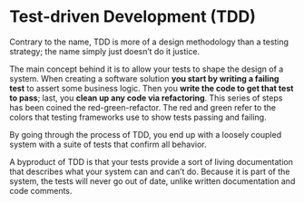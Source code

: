 # Test-driven Development (TDD)

Contrary to the name, TDD is more of a design methodology than a testing strategy; the name simply just doesn’t do it justice. 

The main concept behind it is to allow your tests to shape the design of a system. When creating a software solution **you start by writing a failing test** to assert some business logic. Then you **write the code to get that test to pass**; last, you **clean up any code via refactoring**. This series of steps has been coined the red-green-refactor. The red and green refer to the colors that testing frameworks use to show tests passing and failing. 

By going through the process of TDD, you end up with a loosely coupled system with a suite of tests that confirm all behavior. 

A byproduct of TDD is that your tests provide a sort of living documentation that describes what your system can and can’t do. Because it is part of the system, the tests will never go out of date, unlike written documentation and code comments. 